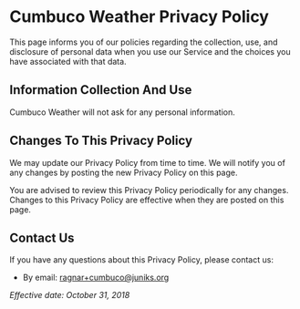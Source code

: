 # Cumbuco Weather Privacy Policy

This page informs you of our policies regarding the collection, use, and disclosure of personal data when you use our Service and the choices you have associated with that data.

## Information Collection And Use

Cumbuco Weather will not ask for any personal information.

## Changes To This Privacy Policy

We may update our Privacy Policy from time to time. We will notify you of any changes by posting the new Privacy Policy on this page.

You are advised to review this Privacy Policy periodically for any changes. Changes to this Privacy Policy are effective when they are posted on this page.

## Contact Us

If you have any questions about this Privacy Policy, please contact us:

* By email: ragnar+cumbuco@juniks.org

*Effective date: October 31, 2018*
